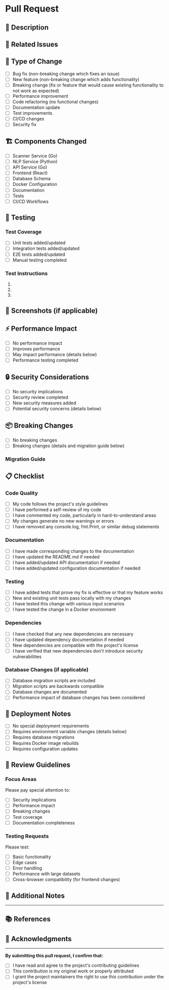 # Pull Request

## 📝 Description
<!-- Provide a brief description of the changes in this PR -->

## 🔗 Related Issues
<!-- Link to any related issues, e.g., "Closes #123", "Fixes #456" -->

## 🧪 Type of Change
<!-- Mark the relevant option with an "x" -->
- [ ] Bug fix (non-breaking change which fixes an issue)
- [ ] New feature (non-breaking change which adds functionality)
- [ ] Breaking change (fix or feature that would cause existing functionality to not work as expected)
- [ ] Performance improvement
- [ ] Code refactoring (no functional changes)
- [ ] Documentation update
- [ ] Test improvements
- [ ] CI/CD changes
- [ ] Security fix

## 🏗️ Components Changed
<!-- Mark all components that were modified -->
- [ ] Scanner Service (Go)
- [ ] NLP Service (Python)
- [ ] API Service (Go)
- [ ] Frontend (React)
- [ ] Database Schema
- [ ] Docker Configuration
- [ ] Documentation
- [ ] Tests
- [ ] CI/CD Workflows

## 🧪 Testing
<!-- Describe the tests you ran and how to reproduce them -->

### Test Coverage
- [ ] Unit tests added/updated
- [ ] Integration tests added/updated
- [ ] E2E tests added/updated
- [ ] Manual testing completed

### Test Instructions
<!-- Provide step-by-step instructions to test this PR -->
1. 
2. 
3. 

## 📸 Screenshots (if applicable)
<!-- Add screenshots for UI changes -->

## ⚡ Performance Impact
<!-- Describe any performance implications -->
- [ ] No performance impact
- [ ] Improves performance
- [ ] May impact performance (details below)
- [ ] Performance testing completed

## 🔒 Security Considerations
<!-- Address any security implications -->
- [ ] No security implications
- [ ] Security review completed
- [ ] New security measures added
- [ ] Potential security concerns (details below)

## 📦 Breaking Changes
<!-- List any breaking changes and migration steps -->
- [ ] No breaking changes
- [ ] Breaking changes (details and migration guide below)

### Migration Guide
<!-- If there are breaking changes, provide migration steps -->

## 📋 Checklist
<!-- Verify all items before requesting review -->

### Code Quality
- [ ] My code follows the project's style guidelines
- [ ] I have performed a self-review of my code
- [ ] I have commented my code, particularly in hard-to-understand areas
- [ ] My changes generate no new warnings or errors
- [ ] I have removed any console.log, fmt.Print, or similar debug statements

### Documentation
- [ ] I have made corresponding changes to the documentation
- [ ] I have updated the README.md if needed
- [ ] I have added/updated API documentation if needed
- [ ] I have added/updated configuration documentation if needed

### Testing
- [ ] I have added tests that prove my fix is effective or that my feature works
- [ ] New and existing unit tests pass locally with my changes
- [ ] I have tested this change with various input scenarios
- [ ] I have tested the change in a Docker environment

### Dependencies
- [ ] I have checked that any new dependencies are necessary
- [ ] I have updated dependency documentation if needed
- [ ] New dependencies are compatible with the project's license
- [ ] I have verified that new dependencies don't introduce security vulnerabilities

### Database Changes (if applicable)
- [ ] Database migration scripts are included
- [ ] Migration scripts are backwards compatible
- [ ] Database changes are documented
- [ ] Performance impact of database changes has been considered

## 🔄 Deployment Notes
<!-- Any special deployment considerations -->
- [ ] No special deployment requirements
- [ ] Requires environment variable changes (details below)
- [ ] Requires database migrations
- [ ] Requires Docker image rebuilds
- [ ] Requires configuration updates

## 👥 Review Guidelines
<!-- Instructions for reviewers -->

### Focus Areas
Please pay special attention to:
- [ ] Security implications
- [ ] Performance impact
- [ ] Breaking changes
- [ ] Test coverage
- [ ] Documentation completeness

### Testing Requests
Please test:
- [ ] Basic functionality
- [ ] Edge cases
- [ ] Error handling
- [ ] Performance with large datasets
- [ ] Cross-browser compatibility (for frontend changes)

## 📝 Additional Notes
<!-- Any additional information that reviewers should know -->

---

## 📚 References
<!-- Links to relevant documentation, specifications, or discussions -->

## 🙏 Acknowledgments
<!-- Credit any contributors, resources, or inspiration -->

---

**By submitting this pull request, I confirm that:**
- [ ] I have read and agree to the project's contributing guidelines
- [ ] This contribution is my original work or properly attributed
- [ ] I grant the project maintainers the right to use this contribution under the project's license